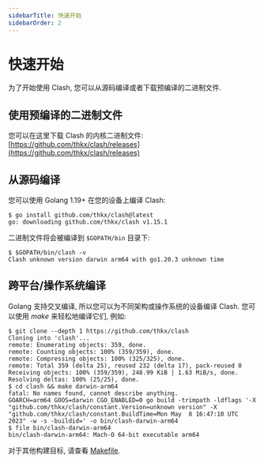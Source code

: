 ```yaml
---
sidebarTitle: 快速开始
sidebarOrder: 2
---
```


# 快速开始

为了开始使用 Clash, 您可以从源码编译或者下载预编译的二进制文件.

## 使用预编译的二进制文件

您可以在这里下载 Clash 的内核二进制文件: [https://github.com/thkx/clash/releases](https://github.com/thkx/clash/releases)

## 从源码编译

您可以使用 Golang 1.19+ 在您的设备上编译 Clash:

```shell
$ go install github.com/thkx/clash@latest
go: downloading github.com/thkx/clash v1.15.1
```

二进制文件将会被编译到 `$GOPATH/bin` 目录下:

```shell
$ $GOPATH/bin/clash -v
Clash unknown version darwin arm64 with go1.20.3 unknown time
```

## 跨平台/操作系统编译

Golang 支持交叉编译, 所以您可以为不同架构或操作系统的设备编译 Clash. 您可以使用 _make_ 来轻松地编译它们, 例如:

```shell
$ git clone --depth 1 https://github.com/thkx/clash
Cloning into 'clash'...
remote: Enumerating objects: 359, done.
remote: Counting objects: 100% (359/359), done.
remote: Compressing objects: 100% (325/325), done.
remote: Total 359 (delta 25), reused 232 (delta 17), pack-reused 0
Receiving objects: 100% (359/359), 248.99 KiB | 1.63 MiB/s, done.
Resolving deltas: 100% (25/25), done.
$ cd clash && make darwin-arm64
fatal: No names found, cannot describe anything.
GOARCH=arm64 GOOS=darwin CGO_ENABLED=0 go build -trimpath -ldflags '-X "github.com/thkx/clash/constant.Version=unknown version" -X "github.com/thkx/clash/constant.BuildTime=Mon May  8 16:47:10 UTC 2023" -w -s -buildid=' -o bin/clash-darwin-arm64
$ file bin/clash-darwin-arm64
bin/clash-darwin-arm64: Mach-O 64-bit executable arm64
```

对于其他构建目标, 请查看 [Makefile](https://github.com/thkx/clash/blob/master/Makefile).